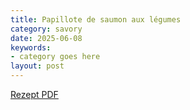 ```yaml
---
title: Papillote de saumon aux légumes
category: savory
date: 2025-06-08
keywords:
- category goes here
layout: post
---
```


[Rezept PDF]({{site.baseurl}}/assets/pdf/papillote_saumon.pdf)

